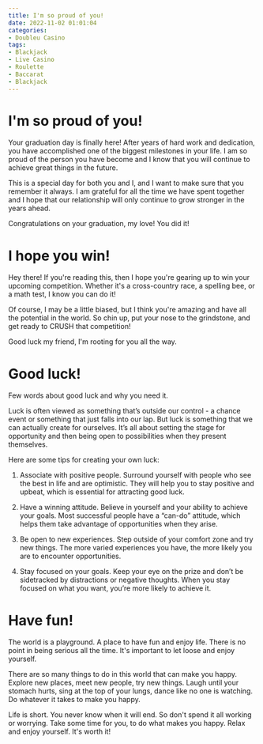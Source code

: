 ```yaml
---
title: I'm so proud of you!
date: 2022-11-02 01:01:04
categories:
- Doubleu Casino
tags:
- Blackjack
- Live Casino
- Roulette
- Baccarat
- Blackjack
---
```



#  I'm so proud of you!

Your graduation day is finally here! After years of hard work and dedication, you have accomplished one of the biggest milestones in your life. I am so proud of the person you have become and I know that you will continue to achieve great things in the future.

This is a special day for both you and I, and I want to make sure that you remember it always. I am grateful for all the time we have spent together and I hope that our relationship will only continue to grow stronger in the years ahead.

Congratulations on your graduation, my love! You did it!

#  I hope you win!

Hey there! If you're reading this, then I hope you're gearing up to win your upcoming competition. Whether it's a cross-country race, a spelling bee, or a math test, I know you can do it!

Of course, I may be a little biased, but I think you're amazing and have all the potential in the world. So chin up, put your nose to the grindstone, and get ready to CRUSH that competition!

Good luck my friend, I'm rooting for you all the way.

#  Good luck!

Few words about good luck and why you need it.

Luck is often viewed as something that’s outside our control - a chance event or something that just falls into our lap. But luck is something that we can actually create for ourselves. It’s all about setting the stage for opportunity and then being open to possibilities when they present themselves.

Here are some tips for creating your own luck:

1) Associate with positive people. Surround yourself with people who see the best in life and are optimistic. They will help you to stay positive and upbeat, which is essential for attracting good luck.

2) Have a winning attitude. Believe in yourself and your ability to achieve your goals. Most successful people have a “can-do” attitude, which helps them take advantage of opportunities when they arise.

3) Be open to new experiences. Step outside of your comfort zone and try new things. The more varied experiences you have, the more likely you are to encounter opportunities.

4) Stay focused on your goals. Keep your eye on the prize and don’t be sidetracked by distractions or negative thoughts. When you stay focused on what you want, you’re more likely to achieve it.

#  Have fun!



The world is a playground. A place to have fun and enjoy life. There is no point in being serious all the time. It's important to let loose and enjoy yourself.

There are so many things to do in this world that can make you happy. Explore new places, meet new people, try new things. Laugh until your stomach hurts, sing at the top of your lungs, dance like no one is watching. Do whatever it takes to make you happy.

Life is short. You never know when it will end. So don't spend it all working or worrying. Take some time for you, to do what makes you happy. Relax and enjoy yourself. It's worth it!